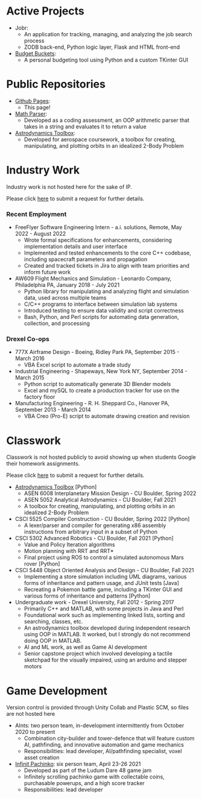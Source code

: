 # Active Projects
- Jobr:
  - An application for tracking, managing, and analyzing the job search process
  - ZODB back-end, Python logic layer, Flask and HTML front-end
- [Budget Buckets](https://github.com/BrianGlassman/Budget_Buckets):
  - A personal budgeting tool using Python and a custom TKinter GUI

# Public Repositories
- [Github Pages](https://github.com/BrianGlassman/BrianGlassman.github.io):
  - This page!
- [Math Parser](https://github.com/BrianGlassman/math_parser):
  - Developed as a coding assessment, an OOP arithmetic parser that takes in a string and evaluates it to return a value
- [Astrodynamics Toolbox](https://github.com/BrianGlassman/astro_toolbox):
  - Developed for aerospace coursework, a toolbox for creating, manipulating, and plotting orbits in an idealized 2-Body Problem

# Industry Work
Industry work is not hosted here for the sake of IP.

Please click [here](https://github.com/BrianGlassman/BrianGlassman.github.io/issues/new) to submit a request for further details.

### Recent Employment
- FreeFlyer Software Engineering Intern - a.i. solutions, Remote, May 2022 - August 2022
  - Wrote formal specifications for enhancements, considering implementation details and user interface
  - Implemented and tested enhancements to the core C++ codebase, including spacecraft parameters and propagation
  - Created and tracked tickets in Jira to align with team priorities and inform future work
- AW609 Flight Mechanics and Simulation - Leonardo Company, Philadelphia PA, January 2018 - July 2021
  - Python library for manipulating and analyzing flight and simulation data, used across multiple teams
  - C/C++ programs to interface between simulation lab systems
  - Introduced testing to ensure data validity and script correctness
  - Bash, Python, and Perl scripts for automating data generation, collection, and processing

### Drexel Co-ops
- 777X Airframe Design - Boeing, Ridley Park PA, September 2015 - March 2016
  - VBA Excel script to automate a trade study
- Industrial Engineering - Shapeways, New York NY, September 2014 - March 2015
  - Python script to automatically generate 3D Blender models
  - Excel and mySQL to create a production tracker for use on the factory floor
- Manufacturing Engineering - R. H. Sheppard Co., Hanover PA, September 2013 - March 2014
  - VBA Creo (Pro-E) script to automate drawing creation and revision

# Classwork
Classwork is not hosted publicly to avoid showing up when students Google their homework assignments.

Please click [here](https://github.com/BrianGlassman/BrianGlassman.github.io/issues/new) to submit a request for further details.

- [Astrodynamics Toolbox](https://github.com/BrianGlassman/astro_toolbox) [Python]
  - ASEN 6008 Interplanetary Mission Design - CU Boulder, Spring 2022
  - ASEN 5052 Analytical Astrodynamics - CU Boulder, Fall 2021
  - A toolbox for creating, manipulating, and plotting orbits in an idealized 2-Body Problem
- CSCI 5525 Compiler Construction - CU Boulder, Spring 2022 [Python]
  - A lexer/parser and compiler for generating x86 assembly instructions from arbitrary input in a subset of Python
- CSCI 5302 Advanced Robotics - CU Boulder, Fall 2021 [Python]
  - Value and Policy Iteration algorithms
  - Motion planning with RRT and RRT*
  - Final project using ROS to control a simulated autonomous Mars rover [Python]
- CSCI 5448 Object Oriented Analysis and Design - CU Boulder, Fall 2021
  - Implementing a store simulation including UML diagrams, various forms of inheritance and pattern usage, and JUnit tests [Java]
  - Recreating a Pokemon battle game, including a TKinter GUI and various forms of inheritance and patterns [Python]
- Undergraduate work - Drexel University, Fall 2012 - Spring 2017
  - Primarily C++ and MATLAB, with some projects in Java and Perl
  - Foundational work such as implementing linked lists, sorting and searching, classes, etc.
  - An astrodynamics toolbox developed during independent research using OOP in MATLAB. It worked, but I strongly do not recommend doing OOP in MATLAB.
  - AI and ML work, as well as Game AI development
  - Senior capstone project which involved developing a tactile sketchpad for the visually impaired, using an arduino and stepper motors

# Game Development
Version control is provided through Unity Collab and Plastic SCM, so files are not hosted here
- AInts: two person team, in-development intermittently from October 2020 to present
  - Combination city-builder and tower-defence that will feature custom AI, pathfinding, and innovative automation and game mechanics
  - Responsibilities: lead developer, AI/pathfinding specialist, voxel asset creation
- [Infinit Pachinko](https://jaxom3.itch.io/infinit-pachinko): six person team, April 23-26 2021
  - Developed as part of the Ludum Dare 48 game jam
  - Infinitely scrolling pachinko game with collectable coins, purchasable powerups, and a high score tracker
  - Responsibilities: lead developer

